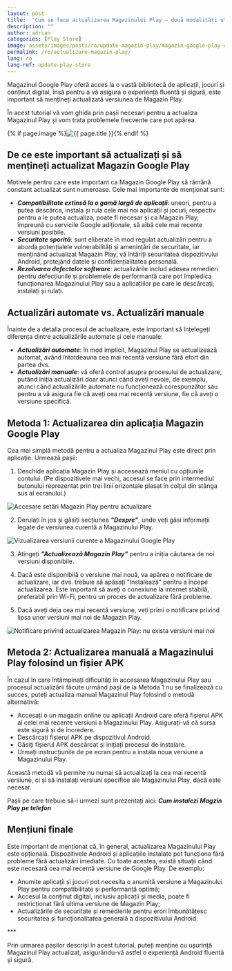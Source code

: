 ```yaml
---
layout: post
title:  "Cum se face actualizarea Magazinului Play – două modalități utile"
description: ""
author: adrian
categories: [Play Store]
image: assets/images/posts/ro/update-magazin-play/magazin-google-play-cum-se-actualizeaza.png
permalink: /ro/actualizare-magazin-play/
lang: ro
lang-ref: update-play-store
---
```


Magazinul Google Play oferă acces la o vastă bibliotecă de aplicații, jocuri și conținut digital, însă pentru a vă asigura o experiență fluentă și sigură, este important să mențineți actualizată versiunea de Magazin Play.

În acest tutorial vă vom ghida prin pașii necesari pentru a actualiza Magazinul Play și vom trata problemele frecvente care pot apărea.

{% if page.image %}<img class="featured-image img-fluid rounded" title="Magazin Play Store" src="{{site.baseurl}}/{{ page.image }}" alt="{{ page.title }}">{% endif %}

<!--ADSPACE_ID:2x2-->

## De ce este important să actualizați și să mențineți actualizat Magazin Google Play

Motivele pentru care este important ca Magazin Google Play să rămână constant actualizat sunt numeroase. Cele mai importante de menționat sunt:
- ***Compatibilitate extinsă la o gamă largă de aplicații***: uneori, pentru a putea descărca, instala și rula cele mai noi aplicații și jocuri, respectiv pentru a le putea actualiza, poate fi necesar și ca Magazin Play, împreună cu servicile Google adiționale, să aibă cele mai recente versiuni posibile.
- ***Securitate sporită***: sunt eliberate în mod regulat actualizări pentru a aborda potențialele vulnerabilități și amenințări de securitate, iar menținând actualizat Magazin Play, vă întăriți securitatea dispozitivului Android, protejând datele și confidențialitatea personală.
- ***Rezolvarea defectelor software***: actualizările includ adesea remedieri pentru defecțiunile și problemele de performanță care pot împiedica funcționarea Magazinului Play sau a aplicațiilor pe care le descărcați, instalați și rulați.

## Actualizări automate vs. Actualizări manuale

Înainte de a detalia procesul de actualizare, este important să înțelegeți diferența dintre actualizările automate și cele manuale:
- ***Actualizări automate***: în mod implicit, Magazinul Play se actualizează automat, având întotdeauna cea mai recentă versiune fără efort din partea dvs.
- ***Actualizări manuale***: vă oferă control asupra procesului de actualizare, putând iniția actualizări doar atunci când aveți nevoie, de exemplu, atunci când actualizările automate nu funcționează corespunzător sau pentru a vă asigura fie că aveți cea mai recentă versiune, fie că aveți o versiune specifică.

## Metoda 1: Actualizarea din aplicația Magazin Google Play

Cea mai simplă metodă pentru a actualiza Magazinul Play este direct prin aplicație. Urmează pașii:

1. Deschide aplicația Magazin Play și accesează meniul cu opțiunile contului. (Pe dispozitivele mai vechi, accesul se face prin intermediul butonului reprezentat prin trei linii orizontale plasat în colțul din stânga sus al ecranului.)
<img alt="Accesare setări Magazin Play pentru actualizare" title="Accesare setări Magazin Play pentru actualizare" class="article-image" max-width="350" src="{{site.baseurl}}/assets/images/posts/{{page.lang}}/update-magazin-play/setari-magazin-play.jpg">

2. Derulați în jos și găsiți secțiunea ***"Despre"***, unde veți găsi informații legate de versiunea curentă a Magazinului Play.
<img alt="Vizualizarea versiunii curente a Magazinului Google Play" title="Versiunea currenta a Magazinului Play" class="article-image" src="{{site.baseurl}}/assets/images/posts/{{page.lang}}/update-magazin-play/actualizare-magazin-play.jpg">

3. Atingeți ***"Actualizează Magazin Play"*** pentru a iniția căutarea de noi versiuni disponibile.

4. Dacă este disponibilă o versiune mai nouă, va apărea o notificare de actualizare, iar dvs. trebuie să apăsați "Instalează" pentru a începe actualizarea. Este important să aveți o conexiune la internet stabilă, preferabil prin Wi-Fi, pentru un proces de actualizare fără probleme.

5. Dacă aveți deja cea mai recentă versiune, veți primi o notificare privind lipsa unor versiuni mai noi de Magazin Play.
<img alt="Notificare privind actualizarea Magazin Play: nu exista versiuni mai noi" title="Notificare privind actualizarea Magazin Play" class="article-image" src="{{site.baseurl}}/assets/images/posts/{{page.lang}}/update-magazin-play/aplicatia-magazin-play-este-actualizata.jpg">

## Metoda 2: Actualizarea manuală a Magazinului Play folosind un fișier APK

În cazul în care întâmpinați dificultăți în accesarea Magazinului Play sau procesul actualizării făcute urmând pași de la Metoda 1 nu se finalizează cu succes, puteți actualiza manual Magazinul Play folosind o metodă alternativă:

- Accesați o un magazin online cu aplicații Android care oferă fișierul APK al celei mai recente versiuni a Magazinului Play. Asigurați-vă că sursa este sigură și de încredere.
- Descărcați fișierul APK pe dispozitivul Android.
- Găsiți fișierul APK descărcat și inițiați procesul de instalare.
- Urmați instrucțiunile de pe ecran pentru a instala noua versiune a Magazinului Play.

Această metodă vă permite nu numai să actualizați la cea mai recentă versiune, ci și să instalați versiuni specifice ale Magazinului Play, dacă este necesar.

Pașii pe care trebuie să-i urmezi sunt prezentați aici: ***Cum instalezi Magzin Play pe telefon***

## Mențiuni finale

Este important de menționat că, în general, actualizarea Magazinului Play este opțională. Dispozitivele Android și aplicațiile instalate pot funcționa fără probleme fără actualizări imediate. Cu toate acestea, există situații când este necesară cea mai recentă versiune de Google Play. De exemplu:
- Anumite aplicații și jocuri pot necesita o anumită versiune a Magazinului Play pentru compatibilitate și performanță optimă;
- Accesul la conținut digital, inclusiv aplicații și media, poate fi restricționat fără ultima versiune de Magazin Play;
- Actualizările de securitate și remedierile pentru erori îmbunătățesc securitatea și funcționalitatea generală a dispozitivului Android.

<div class="post-bottom-stars">***</div>

Prin urmarea pașilor descriși în acest tutorial, puteți menține cu ușurință Magazinul Play actualizat, asigurându-vă astfel o experiență Android fluentă și sigură.